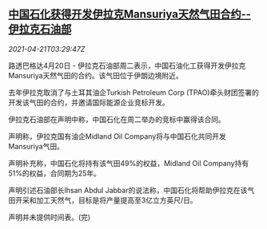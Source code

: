 <!--1618977662000-->
[中国石化获得开发伊拉克Mansuriya天然气田合约--伊拉克石油部](https://cn.reuters.com/article/sinopec-iraq-oilfield-0421-idCNKBS2C80B3)
------

<div><i>2021-04-21T03:29:47Z</i></div><p>路透巴格达4月20日 - 伊拉克石油部周二表示，中国石油化工获得开发伊拉克Mansuriya天然气田的合约。该气田位于伊朗边境附近。</p><p>去年伊拉克取消了与土耳其油企Turkish Petroleum Corp (TPAO)牵头财团签署的开发该气田的合约，并邀请国际能源企业竞标开发。</p><p>伊拉克石油部在声明中称，中国石化在周二举办的竞标中赢得该合同。</p><p>声明称，伊拉克国有油企Midland Oil Company将与中国石化共同开发Mansuriya气田。</p><p>声明补充称，中国石化将持有该气田49%的权益，Midland Oil Company持有51%的权益，合同期为25年。</p><p>声明引述石油部长Ihsan Abdul Jabbar的说法称，中国石化将帮助伊拉克在该气田开采和加工天然气，目标是将产量提高至3亿立方英尺/日。</p><p>声明并未提供时间表。(完)</p>
